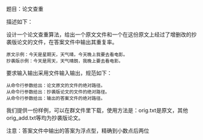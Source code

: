 题目：论文查重

描述如下：

设计一个论文查重算法，给出一个原文文件和一个在这份原文上经过了增删改的抄袭版论文的文件，在答案文件中输出其重复率。

    原文示例：今天是星期天，天气晴，今天晚上我要去看电影。
    抄袭版示例：今天是周天，天气晴朗，我晚上要去看电影。

要求输入输出采用文件输入输出，规范如下：

    从命令行参数给出：论文原文的文件的绝对路径。
    从命令行参数给出：抄袭版论文的文件的绝对路径。
    从命令行参数给出：输出的答案文件的绝对路径。

我们提供一份样例，可以在群文件里下载，使用方法是：orig.txt是原文，其他orig_add.txt等均为抄袭版论文。

注意：答案文件中输出的答案为浮点型，精确到小数点后两位
